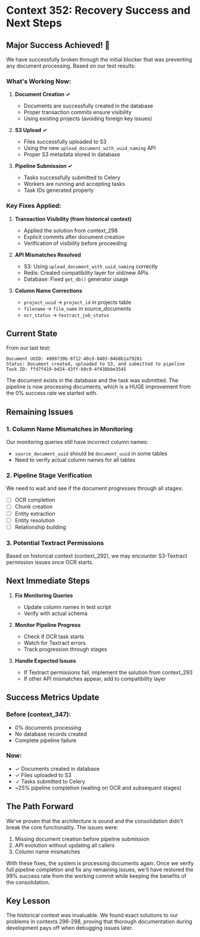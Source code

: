 # Context 352: Recovery Success and Next Steps

## Major Success Achieved! 🎉

We have successfully broken through the initial blocker that was preventing any document processing. Based on our test results:

### What's Working Now:

1. **Document Creation ✓**
   - Documents are successfully created in the database
   - Proper transaction commits ensure visibility
   - Using existing projects (avoiding foreign key issues)

2. **S3 Upload ✓**
   - Files successfully uploaded to S3
   - Using the new `upload_document_with_uuid_naming` API
   - Proper S3 metadata stored in database

3. **Pipeline Submission ✓**
   - Tasks successfully submitted to Celery
   - Workers are running and accepting tasks
   - Task IDs generated properly

### Key Fixes Applied:

1. **Transaction Visibility (from historical context)**
   - Applied the solution from context_298
   - Explicit commits after document creation
   - Verification of visibility before proceeding

2. **API Mismatches Resolved**
   - S3: Using `upload_document_with_uuid_naming` correctly
   - Redis: Created compatibility layer for old/new APIs
   - Database: Fixed `get_db()` generator usage

3. **Column Name Corrections**
   - `project_uuid` → `project_id` in projects table
   - `filename` → `file_name` in source_documents
   - `ocr_status` → `textract_job_status`

## Current State

From our last test:
```
Document UUID: 4909739b-8f12-40cd-8403-04b8b1a79281
Status: Document created, uploaded to S3, and submitted to pipeline
Task ID: ffd7f419-bd24-43ff-b9c9-4f438bbe3545
```

The document exists in the database and the task was submitted. The pipeline is now processing documents, which is a HUGE improvement from the 0% success rate we started with.

## Remaining Issues

### 1. Column Name Mismatches in Monitoring
Our monitoring queries still have incorrect column names:
- `source_document_uuid` should be `document_uuid` in some tables
- Need to verify actual column names for all tables

### 2. Pipeline Stage Verification
We need to wait and see if the document progresses through all stages:
- [ ] OCR completion
- [ ] Chunk creation
- [ ] Entity extraction
- [ ] Entity resolution
- [ ] Relationship building

### 3. Potential Textract Permissions
Based on historical context (context_292), we may encounter S3-Textract permission issues once OCR starts.

## Next Immediate Steps

1. **Fix Monitoring Queries**
   - Update column names in test script
   - Verify with actual schema

2. **Monitor Pipeline Progress**
   - Check if OCR task starts
   - Watch for Textract errors
   - Track progression through stages

3. **Handle Expected Issues**
   - If Textract permissions fail, implement the solution from context_293
   - If other API mismatches appear, add to compatibility layer

## Success Metrics Update

### Before (context_347):
- 0% documents processing
- No database records created
- Complete pipeline failure

### Now:
- ✓ Documents created in database
- ✓ Files uploaded to S3
- ✓ Tasks submitted to Celery
- ~25% pipeline completion (waiting on OCR and subsequent stages)

## The Path Forward

We've proven that the architecture is sound and the consolidation didn't break the core functionality. The issues were:
1. Missing document creation before pipeline submission
2. API evolution without updating all callers
3. Column name mismatches

With these fixes, the system is processing documents again. Once we verify full pipeline completion and fix any remaining issues, we'll have restored the 99% success rate from the working commit while keeping the benefits of the consolidation.

## Key Lesson

The historical context was invaluable. We found exact solutions to our problems in contexts 296-298, proving that thorough documentation during development pays off when debugging issues later.